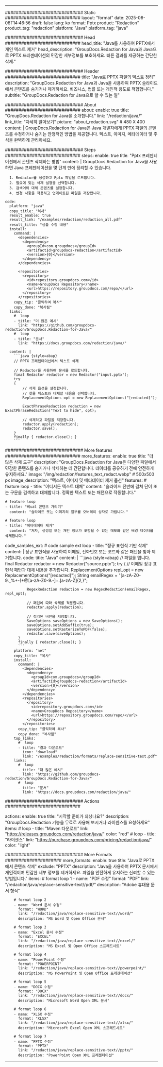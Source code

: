 
---
############################# Static ############################
layout: "format"
date:  2025-08-08T14:46:56
draft: false
lang: ko
format: Pptx
product: "Redaction"
product_tag: "redaction"
platform: "Java"
platform_tag: "java"

############################# Head ############################
head_title: "Java를 사용하여 PPTX에서 개인 텍스트 제거"
head_description: "GroupDocs.Redaction for Java과 Java으로 PPTX 프레젠테이션의 민감한 세부정보를 보호하세요. 빠른 결과를 제공하는 간단한 삭제."

############################# Header ############################
title: "Java로 PPTX 파일의 텍스트 정리" 
description: "GroupDocs.Redaction for Java과 Java을 사용하여 PPTX 슬라이드에서 콘텐츠를 숨기거나 제거하세요. 비즈니스, 법률 또는 개인적 용도로 적합합니다."
subtitle: "GroupDocs.Redaction for Java으로 할 수 있는 일" 

############################# About ############################
about:
    enable: true
    title: "GroupDocs.Redaction for Java을 소개합니다."
    link: "/redaction/java/"
    link_title: "자세히 알아보기"
    picture: "about_redaction.svg" # 480 X 400
    content: |
       GroupDocs.Redaction for Java은 Java 개발자에게 PPTX 파일의 콘텐츠를 수정하거나 숨기는 안정적인 방법을 제공합니다. 텍스트, 이미지, 메타데이터 및 주석을 완벽하게 관리하세요.

############################# Steps ############################
steps:
    enable: true
    title: "Pptx 프레젠테이션에서 콘텐츠 삭제하는 방법"
    content: |
      GroupDocs.Redaction for Java을 사용하면 Java 프레젠테이션을 몇 단계 만에 정리할 수 있습니다.
      
      1. Redactor를 생성하고 Pptx 파일을 로드합니다.
      2. 필요에 맞는 삭제 설정을 선택합니다.
      3. 검색어와 대체 콘텐츠를 설정합니다.
      4. 변경 사항을 적용하고 업데이트된 파일을 저장합니다.
   
    code:
      platform: "java"
      copy_title: "복사"
      result_enable: true
      result_link: "/examples/redaction/redaction_all.pdf"
      result_title: "샘플 수정 내용"
      install:
        command: |
          <dependencies>
            <dependency>
              <groupId>com.groupdocs</groupId>
              <artifactId>groupdocs-redaction</artifactId>
              <version>{0}</version>
            </dependency>
          </dependencies>

          <repositories>
            <repository>
              <id>repository.groupdocs.com</id>
              <name>GroupDocs Repository</name>
              <url>https://repository.groupdocs.com/repo/</url>
            </repository>
          </repositories>
        copy_tip: "클릭하여 복사"
        copy_done: "복사됨"
      links:
        #  loop
        - title: "더 많은 예시"
          link: "https://github.com/groupdocs-redaction/GroupDocs.Redaction-for-Java/"
        #  loop
        - title: "문서"
          link: "https://docs.groupdocs.com/redaction/java/"
          
      content: |
        ```java {style=abap}
        // PPTX 프레젠테이션에서 텍스트 삭제

        // Redactor를 사용하여 문서를 로드합니다.
        final Redactor redactor = new Redactor("input.pptx");
        try
        {
            // 삭제 옵션을 설정합니다.
            // 찾을 텍스트와 대체할 내용을 선택합니다.
            ReplacementOptions opt = new ReplacementOptions("[redacted]");
            
            ExactPhraseRedaction redaction = new ExactPhraseRedaction("Text to hide", opt);

            // 삭제하고 파일을 저장합니다.
            redactor.apply(redaction);
            redactor.save();
        }
        finally { redactor.close(); }
        ```            


############################# More features ############################
more_features:
  enable: true
  title: "더 많은 삭제 도구"
  description: "GroupDocs.Redaction for Java은 다양한 파일에서 민감한 콘텐츠를 숨기거나 삭제하는 데 간단합니다. 데이터를 공유하기 전에 안전하게 유지하세요."
  image: "/img/redaction/features_text_redact.webp" # 500x500 px
  image_description: "텍스트, 이미지 및 메타데이터 제거 옵션"
  features:
    # feature loop
    - title: "어디서든 텍스트 대체"
      content: "슬라이드 전반에 걸쳐 단어 또는 구문을 검색하고 대체합니다. 정확한 텍스트 또는 패턴으로 작동합니다."

    # feature loop
    - title: "비ual 콘텐츠 가리기"
      content: "슬라이드 또는 이미지의 일부를 오버레이 상자로 가립니다."

    # feature loop
    - title: "메타데이터 제거"
      content: "저자, 생성일 또는 개인 정보가 포함될 수 있는 메모와 같은 배경 데이터를 삭제합니다."
      
  code_samples_ext:
    # code sample ext loop
    - title: "정규 표현식 기반 삭제"
      content: |
        정규 표현식을 사용하여 이메일, 전화번호 또는 코드와 같은 패턴을 찾아 제거합니다.
      code:
        title: "Java"
        content: |
          ```java {style=abap}
          //  파일을 엽니다.
          final Redactor redactor = new Redactor("source.pptx");
          try
          {
              // 이메일 정규 표현식 패턴과 대체 내용을 추가합니다.
              ReplacementOptions repl_opt = new ReplacementOptions("[redacted]");
              String emailRegex = "[a-zA-Z0-9._%+-]+@[a-zA-Z0-9.-]+\.[a-zA-Z]{2,}";

              RegexRedaction redaction = new RegexRedaction(emailRegex, repl_opt);
              
              // 패턴에 따라 삭제를 적용합니다.
              redactor.apply(redaction);

              // 정리된 버전을 저장합니다.
              SaveOptions saveOptions = new SaveOptions();
              saveOptions.setAddSuffix(true);
              saveOptions.setRasterizeToPDF(false);
              redactor.save(saveOptions);
          }
          finally { redactor.close(); }
          ```
        platform: "net"
        copy_title: "복사"
        install:
          command: |
            <dependencies>
              <dependency>
                <groupId>com.groupdocs</groupId>
                <artifactId>groupdocs-redaction</artifactId>
                <version>{0}</version>
              </dependency>
            </dependencies>
            <repositories>
              <repository>
                <id>repository.groupdocs.com</id>
                <name>GroupDocs Repository</name>
                <url>https://repository.groupdocs.com/repo/</url>
              </repository>
            </repositories>
          copy_tip: "클릭하여 복사"
          copy_done: "복사됨"
        top_links:
          #  loop
          - title: "결과 다운로드"
            icon: "download"
            link: "/examples/redaction/formats/replace-sensitive-text.pdf"
        links:
          #  loop
          - title: "더 많은 예시"
            link: "https://github.com/groupdocs-redaction/GroupDocs.Redaction-for-Java/"
          #  loop
          - title: "문서"
            link: "https://docs.groupdocs.com/redaction/java/"


############################# Actions ############################

actions:
  enable: true
  title: "시작할 준비가 되셨나요?"
  description: "GroupDocs.Redaction 기능을 무료로 사용해 보시거나 라이센스를 요청하세요"
  items:
    #  loop
    - title: "Maven 다운로드"
      link: "https://releases.groupdocs.com/redaction/java/"
      color: "red"
        #  loop
    - title: "라이센스"
      link: "https://purchase.groupdocs.com/pricing/redaction/java/"
      color: "light"


############################# More Formats #####################
more_formats:
    enable: true
    title: "Java로 PPTX에서 콘텐츠 삭제"
    exclude: "PPTX"
    description: "Java을 사용하여 PPTX 문서에서 개인적이며 민감한 세부 정보를 제거하세요. 파일을 안전하게 유지하는 신뢰할 수 있는 방법입니다."
    items: 
        # format loop 1
        - name: "PDF 수정"
          format: "PDF"
          link: "/redaction/java/replace-sensitive-text//pdf/"
          description: "Adobe 휴대용 문서 형식"

        # format loop 2
        - name: "Word 문서 수정"
          format: "WORD"
          link: "/redaction/java/replace-sensitive-text//word/"
          description: "MS Word 및 Open Office 문서"
          
        # format loop 3
        - name: "Excel 문서 수정"
          format: "EXCEL"
          link: "/redaction/java/replace-sensitive-text//excel/"
          description: "MS Excel 및 Open Office 스프레드시트"

        # format loop 4
        - name: "PowerPoint 수정"
          format: "POWERPOINT"
          link: "/redaction/java/replace-sensitive-text//powerpoint/"
          description: "MS PowerPoint 및 Open Office 프레젠테이션"

        # format loop 5
        - name: "DOCX 수정"
          format: "DOCX"
          link: "/redaction/java/replace-sensitive-text//docx/"
          description: "Microsoft Word Open XML 문서"
          
        # format loop 6
        - name: "XLSX 수정"
          format: "XLSX"
          link: "/redaction/java/replace-sensitive-text//xlsx/"
          description: "Microsoft Excel Open XML 스프레드시트"
          
        # format loop 7
        - name: "PPTX 수정"
          format: "PPTX"
          link: "/redaction/java/replace-sensitive-text//pptx/"
          description: "PowerPoint Open XML 프레젠테이션"


---